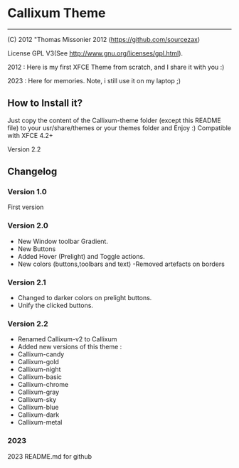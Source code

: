 # Callixum Theme
-----------
(C) 2012 "Thomas Missonier 2012 (https://github.com/sourcezax)

License GPL V3(See http://www.gnu.org/licenses/gpl.html).        

2012 : Here is my first XFCE Theme from scratch, and I share it with you :)

2023 : Here for memories. Note, i still use it on my laptop ;)

## How to Install it?

Just copy the content of the Callixum-theme folder (except this README file) to your usr/share/themes or your themes folder and Enjoy :)
Compatible with XFCE 4.2+

Version 2.2

## Changelog

### Version 1.0

First version


### Version 2.0

- New Window toolbar Gradient.
- New Buttons
- Added Hover (Prelight) and Toggle actions.
- New colors (buttons,toolbars and text)
-Removed artefacts on borders

### Version 2.1

- Changed to darker colors on prelight buttons.
- Unify the clicked buttons.
 

### Version 2.2

- Renamed Callixum-v2 to Callixum 
- Added new versions of this theme :
- Callixum-candy
- Callixum-gold
- Callixum-night
- Callixum-basic
- Callixum-chrome
- Callixum-gray
- Callixum-sky
- Callixum-blue
- Callixum-dark
- Callixum-metal

### 2023
2023 README.md for github


